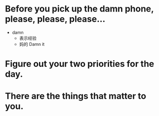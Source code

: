 # Before you pick up the damn phone, please, please, please...
- damn
  - 表示经验
  - 妈的 Damn it

# Figure out your two priorities for the day.

# There are the things that matter to you.